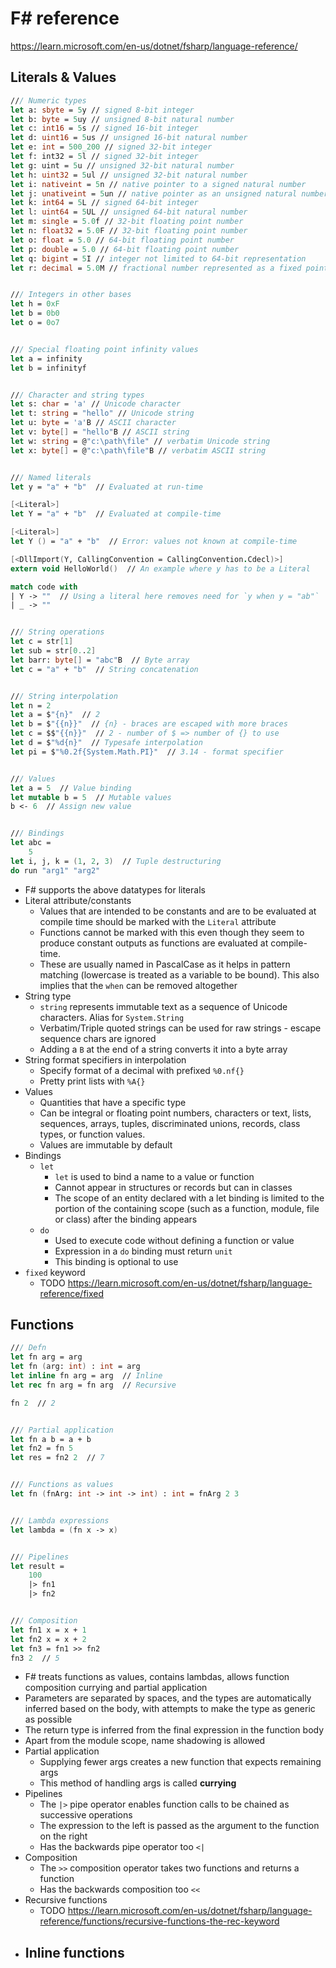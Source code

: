 # F# reference

https://learn.microsoft.com/en-us/dotnet/fsharp/language-reference/

## Literals & Values

```fsharp
/// Numeric types
let a: sbyte = 5y // signed 8-bit integer
let b: byte = 5uy // unsigned 8-bit natural number
let c: int16 = 5s // signed 16-bit integer
let d: uint16 = 5us // unsigned 16-bit natural number
let e: int = 500_200 // signed 32-bit integer
let f: int32 = 5l // signed 32-bit integer
let g: uint = 5u // unsigned 32-bit natural number
let h: uint32 = 5ul // unsigned 32-bit natural number
let i: nativeint = 5n // native pointer to a signed natural number
let j: unativeint = 5un // native pointer as an unsigned natural number
let k: int64 = 5L // signed 64-bit integer
let l: uint64 = 5UL // unsigned 64-bit natural number
let m: single = 5.0f // 32-bit floating point number
let n: float32 = 5.0F // 32-bit floating point number
let o: float = 5.0 // 64-bit floating point number
let p: double = 5.0 // 64-bit floating point number
let q: bigint = 5I // integer not limited to 64-bit representation
let r: decimal = 5.0M // fractional number represented as a fixed point or rational number


/// Integers in other bases
let h = 0xF
let b = 0b0
let o = 0o7


/// Special floating point infinity values
let a = infinity
let b = infinityf


/// Character and string types
let s: char = 'a' // Unicode character
let t: string = "hello" // Unicode string
let u: byte = 'a'B // ASCII character
let v: byte[] = "hello"B // ASCII string
let w: string = @"c:\path\file" // verbatim Unicode string
let x: byte[] = @"c:\path\file"B // verbatim ASCII string


/// Named literals
let y = "a" + "b"  // Evaluated at run-time

[<Literal>]
let Y = "a" + "b"  // Evaluated at compile-time

[<Literal>]
let Y () = "a" + "b"  // Error: values not known at compile-time

[<DllImport(Y, CallingConvention = CallingConvention.Cdecl)>]
extern void HelloWorld()  // An example where y has to be a Literal

match code with 
| Y -> ""  // Using a literal here removes need for `y when y = "ab"`
| _ -> ""


/// String operations
let c = str[1]
let sub = str[0..2]
let barr: byte[] = "abc"B  // Byte array
let c = "a" + "b"  // String concatenation


/// String interpolation
let n = 2
let a = $"{n}"  // 2
let b = $"{{n}}"  // {n} - braces are escaped with more braces
let c = $$"{{n}}"  // 2 - number of $ => number of {} to use
let d = $"%d{n}"  // Typesafe interpolation
let pi = $"%0.2f{System.Math.PI}"  // 3.14 - format specifier


/// Values
let a = 5  // Value binding
let mutable b = 5  // Mutable values
b <- 6  // Assign new value


/// Bindings
let abc = 
	5
let i, j, k = (1, 2, 3)  // Tuple destructuring
do run "arg1" "arg2"
```

- F# supports the above datatypes for literals
- Literal attribute/constants
	- Values that are intended to be constants and are to be evaluated at compile time should be marked with the `Literal` attribute
	- Functions cannot be marked with this even though they seem to produce constant outputs as functions are evaluated at compile-time.
	- These are usually named in PascalCase as it helps in pattern matching (lowercase is treated as a variable to be bound). This also implies that the `when` can be removed altogether
- String type
	- `string` represents immutable text as a sequence of Unicode characters. Alias for `System.String`
	- Verbatim/Triple quoted strings can be used for raw strings - escape sequence chars are ignored
	- Adding a `B` at the end of a string converts it into a byte array
- String format specifiers in interpolation
	- Specify format of a decimal with prefixed `%0.nf{}`
	- Pretty print lists with `%A{}`
- Values
	- Quantities that have a specific type
	- Can be integral or floating point numbers, characters or text, lists, sequences, arrays, tuples, discriminated unions, records, class types, or function values.
	- Values are immutable by default
- Bindings
	- `let`
		- `let` is used to bind a name to a value or function
		- Cannot appear in structures or records but can in classes
		- The scope of an entity declared with a let binding is limited to the portion of the containing scope (such as a function, module, file or class) after the binding appears
	- `do`
		- Used to execute code without defining a function or value
		- Expression in a `do` binding must return `unit`
		- This binding is optional to use
- `fixed` keyword
	- TODO https://learn.microsoft.com/en-us/dotnet/fsharp/language-reference/fixed

## Functions

```fsharp
/// Defn
let fn arg = arg
let fn (arg: int) : int = arg
let inline fn arg = arg  // Inline
let rec fn arg = fn arg  // Recursive

fn 2  // 2


/// Partial application
let fn a b = a + b
let fn2 = fn 5
let res = fn2 2  // 7


/// Functions as values
let fn (fnArg: int -> int -> int) : int = fnArg 2 3


/// Lambda expressions
let lambda = (fn x -> x)


/// Pipelines
let result = 
	100
	|> fn1
	|> fn2


/// Composition
let fn1 x = x + 1
let fn2 x = x + 2
let fn3 = fn1 >> fn2
fn3 2  // 5
```

- F# treats functions as values, contains lambdas, allows function composition currying and partial application
- Parameters are separated by spaces, and the types are automatically inferred based on the body, with attempts to make the type as generic as possible
- The return type is inferred from the final expression in the function body
- Apart from the module scope, name shadowing is allowed
- Partial application
	- Supplying fewer args creates a new function that expects remaining args
	- This method of handling args is called **currying**
- Pipelines
	- The `|>` pipe operator enables function calls to be chained as successive operations
	- The expression to the left is passed as the argument to the function on the right
	- Has the backwards pipe operator too `<|`
- Composition
	- The `>>` composition operator takes two functions and returns a function
	- Has the backwards composition too `<<`
- Recursive functions
	- TODO https://learn.microsoft.com/en-us/dotnet/fsharp/language-reference/functions/recursive-functions-the-rec-keyword
- Inline functions
	- 